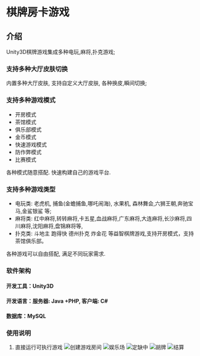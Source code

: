 # 棋牌房卡游戏

## 介绍
Unity3D棋牌游戏集成多种电玩,麻将,扑克游戏;
### 支持多种大厅皮肤切换
内置多种大厅皮肤, 支持自定义大厅皮肤, 各种换皮,瞬间切换;
### 支持多种游戏模式
  - 开房模式
  - 茶馆模式
  - 俱乐部模式
  - 金币模式
  - 快速游戏模式
  - 防作弊模式
  - 比赛模式

各种模式随意搭配. 快速构建自己的游戏平台.
### 支持多种游戏类型
- 电玩类: 老虎机, 捕鱼(金蟾捕鱼,哪吒闹海), 水果机, 森林舞会,六狮王朝,奔驰宝马,金鲨银鲨 等;
- 麻将类: 红中麻将,转转麻将,卡五星,血战麻将,广东麻将,大连麻将,长沙麻将,四川麻将,沈阳麻将,盘锦麻将等,
- 扑克类: 斗地主 跑得快 德州扑克 炸金花 等益智棋牌游戏,支持开房模式，支持茶馆俱乐部。

各种游戏可以自由搭配, 满足不同玩家需求.

### 软件架构
#### 开发工具：Unity3D
#### 开发语言：服务器: Java +PHP, 客户端: C#
#### 数据库：MySQL
 
### 使用说明
1. 直接运行可执行游戏 
![创建游戏房间](https://images.gitee.com/uploads/images/2019/0626/110245_b5e379e6_2525.jpeg "创建游戏房间")
![娱乐场](https://images.gitee.com/uploads/images/2019/0626/110508_31d2e3c3_2525.png "娱乐场")
![定缺中](https://images.gitee.com/uploads/images/2019/0626/110542_4d8b109a_2525.png "定缺中")
![胡牌](https://images.gitee.com/uploads/images/2019/0626/110608_067b7b98_2525.png "胡牌")
![结算](https://images.gitee.com/uploads/images/2019/0626/110636_c43c30db_2525.png "结算")
